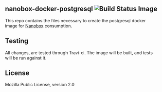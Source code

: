 ## nanobox-docker-postgresql ![Build Status Image](https://travis-ci.org/nanobox-io/nanobox-docker-postgresql.svg)

This repo contains the files necessary to create the postgresql docker image for [Nanobox](http://nanobox.io) consumption.

## Testing

All changes, are tested through Travi-ci. The image will be built, and tests will be run against it.

## License

Mozilla Public License, version 2.0
